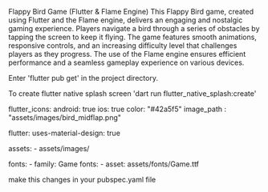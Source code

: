 Flappy Bird Game (Flutter & Flame Engine)
This Flappy Bird game, created using Flutter and the Flame engine, delivers an engaging and nostalgic gaming experience. Players navigate a bird through a series of obstacles by tapping the screen to keep it flying. The game features smooth animations, responsive controls, and an increasing difficulty level that challenges players as they progress. The use of the Flame engine ensures efficient performance and a seamless gameplay experience on various devices.

Enter 'flutter pub get' in the project directory.

To create flutter native splash screen 'dart run flutter_native_splash:create'

flutter_icons:
  android: true
  ios: true
  color: "#42a5f5"
  image_path : "assets/images/bird_midflap.png"

flutter:
  uses-material-design: true

  assets:
    - assets/images/
  
  fonts:
    - family: Game
      fonts:
        - asset: assets/fonts/Game.ttf

make this changes in your pubspec.yaml file
